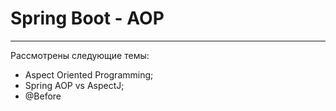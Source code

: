 # Spring Boot - AOP
---
Рассмотрены следующие темы:
- Aspect Oriented Programming;
- Spring AOP vs AspectJ;
- @Before